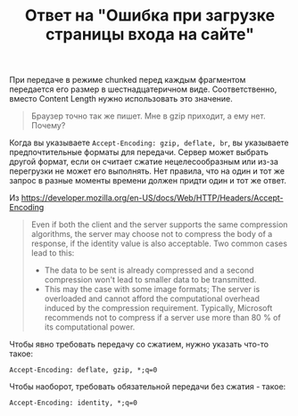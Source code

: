 ﻿---
title: "Ответ на \"Ошибка при загрузке страницы входа на сайте\""
se.owner.user_id: 240512
se.owner.display_name: "MSDN.WhiteKnight"
se.owner.link: "https://ru.stackoverflow.com/users/240512/msdn-whiteknight"
se.answer_id: 828628
se.question_id: 828325
se.post_type: answer
se.score: 1
se.is_accepted: False
---
<p>При передаче в режиме chunked перед каждым фрагментом передается его размер в шестнадцатеричном виде. Соответственно, вместо Content Length нужно использовать это значение.</p>

<blockquote>
  <p>Браузер точно так же пишет. Мне в gzip приходит, а ему нет. Почему? </p>
</blockquote>

<p>Когда вы указываете <code>Accept-Encoding: gzip, deflate, br</code>, вы указываете предпочтительные форматы для передачи. Сервер может выбрать другой формат, если он считает сжатие нецелесообразным или из-за перегрузки не может его выполнять. Нет правила, что на один и тот же запрос в разные моменты времени должен придти один и тот же ответ. </p>

<p>Из <a href="https://developer.mozilla.org/en-US/docs/Web/HTTP/Headers/Accept-Encoding" rel="nofollow noreferrer">https://developer.mozilla.org/en-US/docs/Web/HTTP/Headers/Accept-Encoding</a></p>

<blockquote>
  <p>Even if both the client and the server supports the same compression
  algorithms, the server may choose not to compress the body of a
  response, if the identity value is also acceptable. Two common cases
  lead to this:</p>
  
  <ul>
  <li>The data to be sent is already compressed and a second compression won't lead to smaller data to be transmitted. </li>
  <li>This may the case with some image formats; The server is overloaded and cannot afford the computational overhead induced by the
  compression requirement. Typically, Microsoft recommends not to
  compress if a server use more than 80 % of its computational power.</li>
  </ul>
</blockquote>

<p>Чтобы явно требовать передачу со сжатием, нужно указать что-то такое:</p>

<pre><code>Accept-Encoding: deflate, gzip, *;q=0
</code></pre>

<p>Чтобы наоборот, требовать обязательной передачи без сжатия - такое:</p>

<pre><code>Accept-Encoding: identity, *;q=0
</code></pre>

